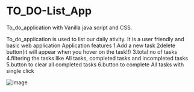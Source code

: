 # TO_DO-List_App

To_do_application with Vanilla java script and CSS.

To_do_application is used to list our daily ativity. It is a user friendly and basic web application
Application features
  1.Add a new task
  2delete button(it will appear when you hover on the task!!)
  3.total no of tasks
  4.filtering the tasks like All tasks, completed tasks and incompleted tasks
  5.button to clear all completed tasks
  6.button to complete All tasks with single click



![image](https://github.com/RajenderHatkar/TO_DO-List_App/assets/120781393/f0dc6c52-b59d-4c8e-a48a-718f99c2f1bc)
